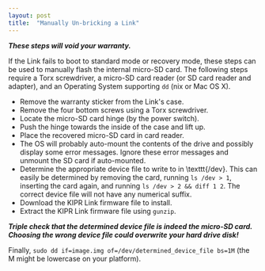 ```yaml
---
layout: post
title:  "Manually Un-bricking a Link"
---
```


***These steps will void your warranty.***

If the Link fails to boot to standard mode or recovery mode, these steps can be used to manually flash the internal micro-SD card. The following steps require a Torx screwdriver, a micro-SD card reader (or SD card reader and adapter), and an Operating System supporting `dd` (nix or Mac OS X).

 - Remove the warranty sticker from the Link's case.
 - Remove the four bottom screws using a Torx screwdriver.
 - Locate the micro-SD card hinge (by the power switch).
 - Push the hinge towards the inside of the case and lift up.
 - Place the recovered micro-SD card in card reader.
 - The OS will probably auto-mount the contents of the drive and
	possibly display some error messages. Ignore these error messages and
	unmount the SD card if auto-mounted.
 - Determine the appropriate device file to write to in \texttt{/dev}.
	This can easily be determined by removing the card,
	running `ls /dev > 1`, inserting the card again, 
	and running `ls /dev > 2 && diff 1 2`. The correct
	device file will not have any numerical suffix.
 - Download the KIPR Link firmware file to install.
 - Extract the KIPR Link firmware file using `gunzip`.

***Triple check that the determined device file is indeed the micro-SD card.
Choosing the wrong device file could overwrite your hard drive disk!***

Finally, 
	`sudo dd if=image.img of=/dev/determined_device_file bs=1M`
(the M might be lowercase on your platform).